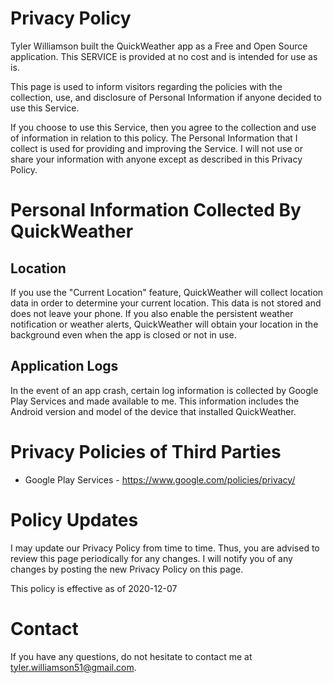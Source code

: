 # Privacy Policy

Tyler Williamson built the QuickWeather app as a Free and Open Source application. This SERVICE is provided at no cost and is intended for use as is.

This page is used to inform visitors regarding the policies with the collection, use, and disclosure of Personal Information if anyone decided to use this Service.

If you choose to use this Service, then you agree to the collection and use of information in relation to this policy. The Personal Information that I collect is used for providing and improving the Service. I will not use or share your information with anyone except as described in this Privacy Policy. 

# Personal Information Collected By QuickWeather

## Location
	
If you use the "Current Location" feature, QuickWeather will collect location data in order to determine your current location. This data is not stored and does not leave your phone. If you also enable the persistent weather notification or weather alerts, QuickWeather will obtain your location in the background even when the app is closed or not in use.

## Application Logs
	
In the event of an app crash, certain log information is collected by Google Play Services and made available to me. This information includes the Android version and model of the device that installed QuickWeather.

# Privacy Policies of Third Parties

 - Google Play Services - https://www.google.com/policies/privacy/

# Policy Updates

I may update our Privacy Policy from time to time. Thus, you are advised to review this page periodically for any changes. I will notify you of any changes by posting the new Privacy Policy on this page.

This policy is effective as of 2020-12-07

# Contact

If you have any questions, do not hesitate to contact me at tyler.williamson51@gmail.com. 
